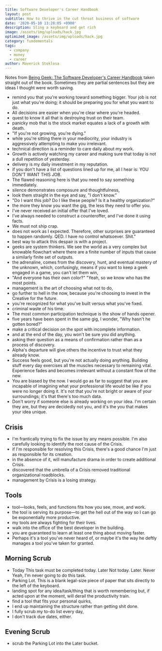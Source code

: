 ```yaml
---
title: Software Developer's Career Handbook
layout: post
subtitle: How to thrive in the cut throat business of software
date: '2020-05-10 13:28:05 +0900'
description: Sling a keyboard and get rich
image: /assets/img/uploads/hack.jpg
optimized_image: /assets/img/uploads/hack.jpg
category: fundementals
tags:
  - company
  - money
  - career
author: Maverick Stoklosa
---
```


Notes from [Being Geek: The Software Developer's Career Handbook](https://amzn.to/2VThySy) taken straight out of the book. Sometimes they are partial sentences but they are ideas I thought were worth saving.

* remind you that you're working toward something bigger. Your job is not just what you're doing; it should be preparing you for what you want to do.
* All decisions are easier when you're clear where you're headed.
* quest to know it all that is destroying trust on their team.
* panicky mob that is the stock market equates a lack of a growth with death.
* "If you're not growing, you're dying."
* while you're sitting there in your mediocrity, your industry is aggressively attempting to make you irrelevant.
* technical direction is a reminder to care daily about my work.
* Growth is actively watching my career and making sure that today is not a dull repetition of yesterday.
* delivery is my daily investment in my reputation.
* if you don't have a list of questions lined up for me, all I hear is: YOU DON'T WANT THIS JOB.
* The flawed reasoning here is that you need to say something immediately.
* silence demonstrates composure and thoughtfulness,
* look them straight in the eye and say, "I don't know."
* "Do I want this job? Do I like these people? Is it a healthy organization?"
* the more they know you want the gig, the less they need to offer you.
* I've never received an initial offer that I've loved.
* I've always needed to construct a counteroffer, and I've done it using facts.
* We must not ship crap.
* does not work as I expected. Therefore, other surprises are guaranteed to happen randomly. QED. I have no control whatsoever. Shit."
* best way to attack this despair is with a project.
* geeks are system thinkers. We see the world as a very complex but knowable flowchart where there are a finite number of inputs that cause a similarly finite set of outputs.
* the adrenaline, comes from the discovery, hunt, and eventual mastery of the unknown, which, confusingly, means if you want to keep a geek engaged in a game, you can't let them win,
* "And everyone has their own color?" "Yeah, so we know who has the most points.
* management is the art of choosing what not to do,
* go further to hell in the now, because you're choosing to invest in the Creative for the future.
* you're recognized for what you've built versus what you've fixed.
* criminal waste of his time.
* The most common participation technique is the show of hands opener.
* five years have been spent in the same gig, I wonder, "Why hasn't he gotten bored?"
* make a critical decision on the spot with incomplete information.
* and at the end of the day, you won't be sure you did anything.
* asking their question as a means of confirmation rather than as a process of discovery.
* Alpha's departure will give others the incentive to trust what they already know.
* Success feels good, but you're not actually doing anything. Building stuff every day exercises all the muscles necessary to remaining vital. Experience fades and becomes irrelevant without a constant flow of the new.
* You are biased by the now. I would go as far to suggest that you are incapable of imagining what your professional life would be like if you were no longer doing it. It's not that you're not bright or aware of your surroundings; it's that there's too much data.
* Don't worry if someone else is already working on your idea. I'm certain they are, but they are decidedly not you, and it's the you that makes your idea unique.


## Crisis
* I'm frantically trying to fix the issue by any means possible. I'm also carefully looking to identify the root cause of the Crisis.
* if I'm responsible for resolving this Crisis, there's a good chance I'm just as responsible for its creation.
* in the absence of it, will manufacture drama in order to create additional Crisis.
* discovered that the umbrella of a Crisis removed traditional organizational roadblocks.
* management by Crisis is a losing strategy.

## Tools
* tool—looks, feels, and functions fits how you see, move, and work.
* the tool is serving its purpose—to get the hell out of the way so I can go be exponentially more productive.
* my tools are always fighting for their lives.
* walk into the office of the best developer in the building.
* you are guaranteed to learn at least one thing about moving faster.
* Perhaps it's a tool you've never heard of, or maybe it's the way he deftly manages a tool you've taken for granted.


## Morning Scrub
* Today This task must be completed today. Later Not today. Later. Never Yeah, I'm never going to do this task.
* Parking Lot. This is a blank legal-size piece of paper that sits directly to the left of the keyboard.
* landing spot for any idea/task/thing that is worth remembering but, if acted upon at the moment, will derail the productivity train.
* find a tool that fits your personal quirks,
* I end up maintaining the structure rather than getting shit done.
* I fully scrub my to-do list every day,
* I don't track due dates, either.

## Evening Scrub
* scrub the Parking Lot into the Later bucket.
